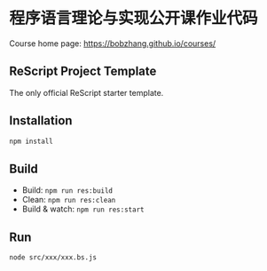 # 程序语言理论与实现公开课作业代码

Course home page: https://bobzhang.github.io/courses/

## ReScript Project Template

The only official ReScript starter template.

## Installation

```sh
npm install
```

## Build

- Build: `npm run res:build`
- Clean: `npm run res:clean`
- Build & watch: `npm run res:start`

## Run

```sh
node src/xxx/xxx.bs.js
```
